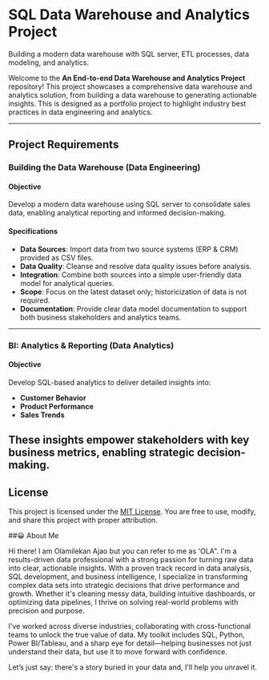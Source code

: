 # SQL Data Warehouse and Analytics Project

Building a modern data warehouse with SQL server, ETL processes, data modeling, and analytics.

Welcome to the  **An End-to-end Data Warehouse and  Analytics Project** repository!
This project showcases a comprehensive data warehouse and analytics solution, from building a data warehouse to generating actionable insights. This is designed as a portfolio project to highlight industry best practices in data engineering and analytics.

---

##  Project Requirements

###  Building the Data Warehouse (Data Engineering)

####  Objective
Develop a modern data warehouse using SQL server to consolidate sales data, enabling analytical reporting and informed decision-making.

####  Specifications
- **Data Sources**: Import data from two source systems (ERP & CRM) provided as CSV files.
- **Data Quality**: Cleanse and resolve data quality issues before analysis.
- **Integration**: Combine both sources into a simple user-friendly data model for analytical queries.
- **Scope**: Focus on the latest dataset only; historicization of data is not required.
- **Documentation**: Provide clear data model documentation to support both business stakeholders and analytics teams.

- --

### BI: Analytics & Reporting (Data Analytics)


#### Objective
Develop SQL-based analytics to deliver detailed insights into:
- **Customer Behavior**
- **Product Performance**
- **Sales Trends**

These insights empower stakeholders with key business metrics, enabling strategic decision-making.
---

## License
This project is licensed under the [MIT License](LICENSE). You are free to use, modify, and share this project with proper attribution.

##😀 About Me

Hi there! I am Olamilekan Ajao but you can refer to me as 'OLA". 
I'm a results-driven data professional with a strong passion for turning raw data into clear, actionable insights. With a proven track record in data analysis, SQL development, and business intelligence, I specialize in transforming complex data sets into strategic decisions that drive performance and growth. Whether it's cleaning messy data, building intuitive dashboards, or optimizing data pipelines, I thrive on solving real-world problems with precision and purpose.

I've worked across diverse industries, collaborating with cross-functional teams to unlock the true value of data. My toolkit includes SQL, Python, Power BI/Tableau, and a sharp eye for detail—helping businesses not just understand their data, but use it to move forward with confidence.

Let’s just say: there's a story buried in your data and, I'll help you unravel it.

